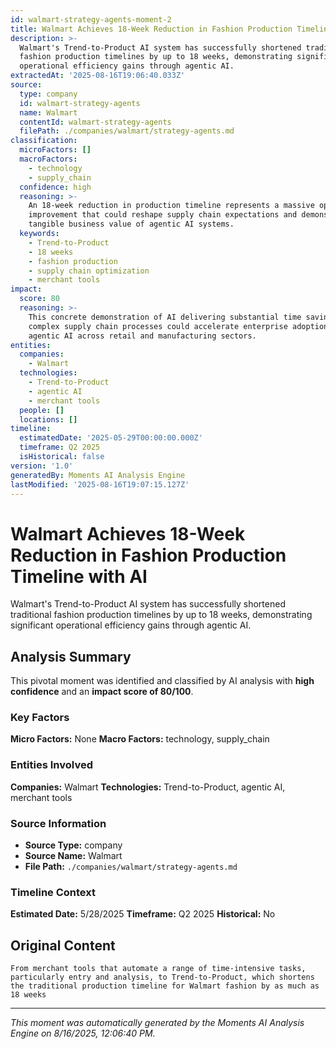 ```yaml
---
id: walmart-strategy-agents-moment-2
title: Walmart Achieves 18-Week Reduction in Fashion Production Timeline with AI
description: >-
  Walmart's Trend-to-Product AI system has successfully shortened traditional
  fashion production timelines by up to 18 weeks, demonstrating significant
  operational efficiency gains through agentic AI.
extractedAt: '2025-08-16T19:06:40.033Z'
source:
  type: company
  id: walmart-strategy-agents
  name: Walmart
  contentId: walmart-strategy-agents
  filePath: ./companies/walmart/strategy-agents.md
classification:
  microFactors: []
  macroFactors:
    - technology
    - supply_chain
  confidence: high
  reasoning: >-
    An 18-week reduction in production timeline represents a massive operational
    improvement that could reshape supply chain expectations and demonstrate the
    tangible business value of agentic AI systems.
  keywords:
    - Trend-to-Product
    - 18 weeks
    - fashion production
    - supply chain optimization
    - merchant tools
impact:
  score: 80
  reasoning: >-
    This concrete demonstration of AI delivering substantial time savings in
    complex supply chain processes could accelerate enterprise adoption of
    agentic AI across retail and manufacturing sectors.
entities:
  companies:
    - Walmart
  technologies:
    - Trend-to-Product
    - agentic AI
    - merchant tools
  people: []
  locations: []
timeline:
  estimatedDate: '2025-05-29T00:00:00.000Z'
  timeframe: Q2 2025
  isHistorical: false
version: '1.0'
generatedBy: Moments AI Analysis Engine
lastModified: '2025-08-16T19:07:15.127Z'
---
```

# Walmart Achieves 18-Week Reduction in Fashion Production Timeline with AI

Walmart's Trend-to-Product AI system has successfully shortened traditional fashion production timelines by up to 18 weeks, demonstrating significant operational efficiency gains through agentic AI.

## Analysis Summary

This pivotal moment was identified and classified by AI analysis with **high confidence** and an **impact score of 80/100**.

### Key Factors

**Micro Factors:** None
**Macro Factors:** technology, supply_chain

### Entities Involved

**Companies:** Walmart
**Technologies:** Trend-to-Product, agentic AI, merchant tools



### Source Information

- **Source Type:** company
- **Source Name:** Walmart
- **File Path:** `./companies/walmart/strategy-agents.md`

### Timeline Context

**Estimated Date:** 5/28/2025
**Timeframe:** Q2 2025
**Historical:** No

## Original Content

```
From merchant tools that automate a range of time-intensive tasks, particularly entry and analysis, to Trend-to-Product, which shortens the traditional production timeline for Walmart fashion by as much as 18 weeks
```

---

*This moment was automatically generated by the Moments AI Analysis Engine on 8/16/2025, 12:06:40 PM.*
